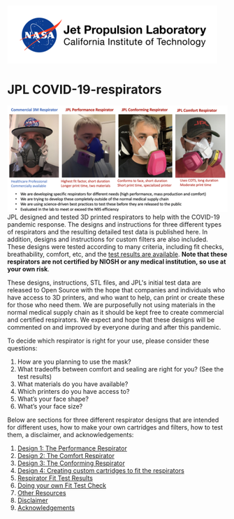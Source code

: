 ![Jet Propulsion Laboratory, California Institute of Technology (NASA JPL)](figs/etc/nasa-jpl-logo.png)
# JPL COVID-19-respirators
![figs/overview-respirator.png](figs/overview-respirator.png)
JPL designed and tested 3D printed respirators to help with the COVID-19 pandemic response. The designs and instructions for three different types of respirators and the resulting detailed test data is published here. In addition, designs and instructions for custom filters are also included. These designs were tested according to many criteria, including fit checks,  breathability, comfort, etc, and the [test results are available](https://drive.google.com/file/d/1wHfQ2mfvhPVK0e2QqBtErNonMUchVUmq/view?usp=sharing). **Note that these respirators are not certified by NIOSH or any medical institution, so use at your own risk**.

These designs, instructions, STL files, and JPL's initial test data are released to Open Source with the hope that companies and individuals who have access to 3D printers, and who want to help, can print or create these for those who need them. ​We are purposefully not using materials in the normal medical supply chain as it should be kept free to create commercial and certified respirators. We expect and hope that these designs will be commented on and improved by everyone during and after this pandemic.

To decide which respirator is right for your use, please consider these questions:
 1. How are you planning to use the mask?
 2. What tradeoffs between comfort and sealing are right for you? (See the test results)
 3. What materials do you have available?
 4. Which printers do you have access to?
 5. What’s your face shape?
 6. What’s your face size?

Below are sections for three different respirator designs that are intended for different uses, how to make your own cartridges and filters, how to test them, a disclaimer, and acknowledgements:
 1. [Design 1: The Performance Respirator](https://github.com/nasa-jpl/COVID-19-respirators/wiki/JPL-Performance-Respirator)
 2. [Design 2: The Comfort Respirator](https://github.com/nasa-jpl/COVID-19-respirators/wiki/JPL-Comfort-Respirator)
 3. [Design 3: The Conforming Respirator](https://github.com/nasa-jpl/COVID-19-respirators/wiki/JPL-Conforming-Respirators)
 4. [Design 4: Creating custom cartridges to fit the respirators](https://github.com/nasa-jpl/COVID-19-respirators/wiki/Custom-Filters-to-fit-the-respirators)
 5. [Respirator Fit Test Results](https://github.com/nasa-jpl/COVID-19-respirators/wiki/Select-Respirator-Fit-Test-Results)
 6. [Doing your own Fit Test Check](https://github.com/nasa-jpl/COVID-19-respirators/wiki/Doing-your-own-Fit-Check-(aka-seal-test))
 7. [Other Resources](https://github.com/nasa-jpl/COVID-19-respirators/wiki/Other-Resources)
 8. [Disclaimer](https://github.com/nasa-jpl/COVID-19-respirators/wiki/Disclaimer)
 9. [Acknowledgements](https://github.com/nasa-jpl/COVID-19-respirators/wiki/Acknowledgements)
 
